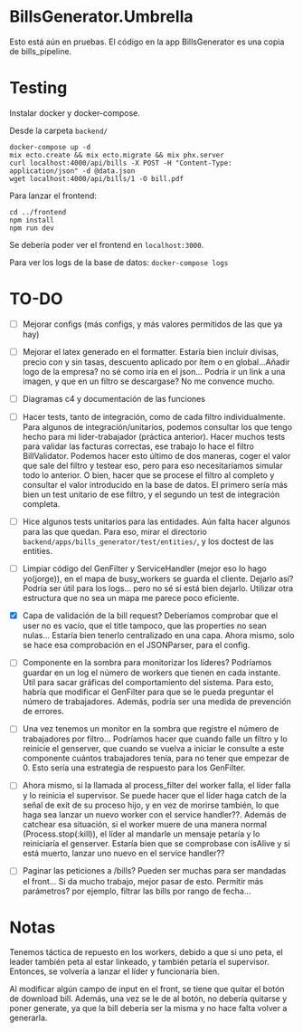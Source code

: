 # BillsGenerator.Umbrella

Esto está aún en pruebas. El código en la app BillsGenerator es una copia de bills_pipeline.

# Testing

Instalar docker y docker-compose.

Desde la carpeta `backend/`

```console
docker-compose up -d
mix ecto.create && mix ecto.migrate && mix phx.server
curl localhost:4000/api/bills -X POST -H "Content-Type: application/json" -d @data.json
wget localhost:4000/api/bills/1 -O bill.pdf
```

Para lanzar el frontend:

```console
cd ../frontend
npm install
npm run dev
```

Se debería poder ver el frontend en `localhost:3000`.

Para ver los logs de la base de datos: `docker-compose logs`

# TO-DO

- [ ] Mejorar configs (más configs, y más valores permitidos de las que ya hay)

- [ ] Mejorar el latex generado en el formatter. Estaría bien incluír divisas, precio con y sin tasas, descuento aplicado por ítem o en global...Añadir logo de la empresa? no sé como iría en el json... Podría ir un link a una imagen, y que en un filtro se descargase? No me convence mucho.

- [ ] Diagramas c4 y documentación de las funciones

- [ ] Hacer tests, tanto de integración, como de cada filtro individualmente. Para algunos de integración/unitarios, podemos consultar los que tengo hecho para mi lider-trabajador (práctica anterior). Hacer muchos tests para validar las facturas correctas, ese trabajo lo hace el filtro BillValidator. Podemos hacer esto último de dos maneras, coger el valor que sale del filtro y testear eso, pero para eso necesitaríamos simular todo lo anterior. O bien, hacer que se procese el filtro al completo y consultar el valor introducido en la base de datos. El primero sería más bien un test unitario de ese filtro, y el segundo un test de integración completa.

- [ ] Hice algunos tests unitarios para las entidades. Aún falta hacer algunos para las que quedan. Para eso, mirar el directorio `backend/apps/bills_generator/test/entities/`, y los doctest de las entities.

- [ ] Limpiar código del GenFilter y ServiceHandler (mejor eso lo hago yo(jorge)), en el mapa de busy_workers se guarda el cliente. Dejarlo así? Podría ser útil para los logs... pero no sé si está bien dejarlo. Utilizar otra estructura que no sea un mapa me parece poco eficiente.

- [x] Capa de validación de la bill request? Deberíamos comprobar que el user no es vacío, que el title tampoco,
      que las properties no sean nulas... Estaría bien tenerlo centralizado en una capa. Ahora mismo, solo se hace esa comprobación en el JSONParser, para el config.

- [ ] Componente en la sombra para monitorizar los líderes? Podríamos guardar en un log el número de workers que tienen en cada instante. Útil para sacar gráficas del comportamiento del sistema. Para esto, habría que modificar el GenFilter para que se le pueda preguntar el número de trabajadores. Además, podría ser una medida de prevención de errores.

- [ ] Una vez tenemos un monitor en la sombra que registre el número de trabajadores por filtro... Podríamos hacer que cuando falle un filtro y lo reinicie el genserver, que cuando se vuelva a iniciar le consulte a este componente cuántos trabajadores tenía, para no tener que empezar de 0. Esto sería una estrategia de respuesto para los GenFilter.

- [ ] Ahora mismo, si la llamada al process_filter del worker falla, el líder falla y lo reinicia el supervisor. Se puede hacer que el líder haga catch de la señal de exit de su proceso hijo, y en vez de morirse también, lo que haga sea lanzar un nuevo worker con el service handler??. Además de catchear esa situación, si el worker muere de una manera normal (Process.stop(:kill)), el líder al mandarle un mensaje petaría y lo reiniciaría el genserver. Estaría bien que se comprobase con isAlive y si está muerto, lanzar uno nuevo en el service handler??

- [ ] Paginar las peticiones a /bills? Pueden ser muchas para ser mandadas el front... Si da mucho trabajo, mejor pasar de esto. Permitir más parámetros? por ejemplo, filtrar las bills por rango de fecha...

# Notas

Tenemos táctica de repuesto en los workers, debido a que si uno peta, el leader también peta al estar linkeado, y también petaría el supervisor. Entonces, se volvería a lanzar el líder y funcionaría bien.

Al modificar algún campo de input en el front, se tiene que quitar el botón de download bill. Además, una vez se le de al botón, no debería quitarse y poner generate, ya que la bill debería ser la misma y no hace falta volver a generarla.
